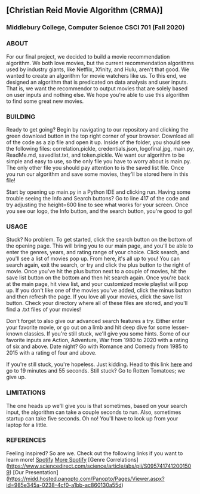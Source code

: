 ## [Christian Reid Movie Algorithm (CRMA)]
### Middlebury College, Computer Science CSCI 701 (Fall 2020)

### ABOUT
For our final project, we decided to build a movie recommendation algorithm. We both love movies, but the current recommendation algorithms used by industry giants, like Netflix, Xfinity, and Hulu, aren't that good. We wanted to create an algorithm for movie watchers like us. To this end, we designed an algorithm that is predicated on data analysis and user inputs. That is, we want the recommendor to output movies that are solely based on user inputs and nothing else. We hope you're able to use this algorithm to find some great new movies.

### BUILDING
Ready to get going? Begin by navigating to our repository and clicking the green download button in the top right corner of your browser. Download all of the code as a zip file and open it up. Inside of the folder, you should see the following files: correlation.pickle, credentials.json, logofinal.jpg, main.py, ReadMe.md, savedlist.txt, and token.pickle. We want our algorithm to be simple and easy to use, so the only file you have to worry about is main.py. The only other file you should pay attention to is the saved list file. Once you run our algorithm and save some movies, they'll be stored here in this file!

Start by opening up main.py in a Python IDE and clicking run. Having some trouble seeing the Info and Search buttons? Go to line 417 of the code and try adjusting the height=600 line to see what works for your screen. Once you see our logo, the Info button, and the search button, you're good to go!

### USAGE
Stuck? No problem. To get started, click the search button on the bottom of the opening page. This will bring you to our main page, and you'll be able to enter the genres, years, and rating range of your choice. Click search, and you'll see a list of movies pop up. From here, it's all up to you! You can search again, exit the search, or try and click the plus button to the right of movie. Once you've hit the plus button next to a couple of movies, hit the save list button on the bottom and then hit search again. Once you're back at the main page, hit view list, and your customized movie playlist will pop up. If you don't like one of the movies you've added, click the minus button and then refresh the page. If you love all your movies, click the save list button. Check your directory where all of these files are stored, and you'll find a .txt files of your movies!

Don't forget to also give our advanced search features a try. Either enter your favorite movie, or go out on a limb and hit deep dive for some lesser-known classics. If you're still stuck, we'll give you some hints. Some of our favorite inputs are Action, Adventure, War from 1980 to 2020 with a rating of six and above. Date night? Go with Romance and Comedy from 1985 to 2015 with a rating of four and above.

If you're still stuck, you're hopeless. Just kidding. Head to this link [here](https://midd.hosted.panopto.com/Panopto/Pages/Viewer.aspx?id=985e345a-0238-4cf0-a1bb-ac860130a55d) and go to 19 minutes and 55 seconds. Still stuck? Go to Rotten Tomatoes; we give up.

### LIMITATIONS
The one heads up we'll give you is that sometimes, based on your search input, the algorithm can take a couple seconds to run. Also, sometimes startup can take five seconds. Oh no! You'll have to look up from your laptop for a little. 

### REFERENCES
Feeling inspired? So are we. Check out the following links if you want to learn more!
[Spotify](https://onezero.medium.com/how-spotifys-algorithm-knows-exactly-what-you-want-to-listen-to-4b6991462c5c)
[More Spotify](https://medium.com/swlh/how-is-spotifys-thriving-recommendation-system-becoming-a-new-advertising-platform-a2b97ffe2012)
[Genre Correlations] (https://www.sciencedirect.com/science/article/abs/pii/S0957417412001509)
[Our Presentation] (https://midd.hosted.panopto.com/Panopto/Pages/Viewer.aspx?id=985e345a-0238-4cf0-a1bb-ac860130a55d)

